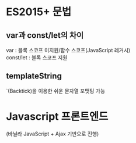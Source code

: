 # ES2015+ 문법

## var과 const/let의 차이
var : 블록 스코프 미지원/함수 스코프(JavaScript 레거시)  
const/let : 블록 스코프 지원

## templateString
`(Backtick)을 이용한 쉬운 문자열 포맷팅 가능


# Javascript 프론트엔드
(바닐라 JavaScript + Ajax 기반으로 진행)